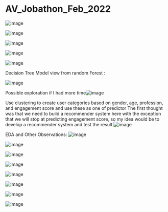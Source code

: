 # AV_Jobathon_Feb_2022

![image](https://user-images.githubusercontent.com/59175345/153953433-63cbc12c-584e-4c10-bea7-ddafda89acbb.png)


![image](https://user-images.githubusercontent.com/59175345/153953615-cedc3516-3dcc-45e9-9c80-3f454a687af4.png)


![image](https://user-images.githubusercontent.com/59175345/153957356-ab807a67-f395-4479-9ea8-550a3efbe5aa.png)



![image](https://user-images.githubusercontent.com/59175345/153957416-7572b655-758f-41b5-a343-dfd15ede6b32.png)


![image](https://user-images.githubusercontent.com/59175345/153957473-b90af42a-6499-499d-b843-a59ab3f9faee.png)

Decision Tree Model view from random Forest :

![image](https://user-images.githubusercontent.com/59175345/153953746-f5361466-8eb1-4951-99bc-1d673a78e02f.png)


Possible exploration if I had more time![image](https://user-images.githubusercontent.com/59175345/153953818-aadfe05e-bb6e-43d1-bb71-63c9f9b26ecf.png)

Use clustering to create user categories based on gender, age, profession, and engagement score and use these as one of predictor
The first thought was that we need to build a recommender system here with the exception that we will stop at predicting engagement score, so my idea would be to develop a recommender system and test the result
![image](https://user-images.githubusercontent.com/59175345/153953843-90b712cb-b0ec-4259-8d8f-e97a7e8c365b.png)


EDA and Other Observations:
![image](https://user-images.githubusercontent.com/59175345/153957689-fd8e12b4-48a4-4265-a453-1de219eff9c5.png)

![image](https://user-images.githubusercontent.com/59175345/153957735-aa20169e-88e0-407f-9c21-7a30a8a09b06.png)

![image](https://user-images.githubusercontent.com/59175345/153957869-fbc04f96-aa20-43f7-85bb-0e5112c4cbaa.png)

![image](https://user-images.githubusercontent.com/59175345/153957914-b1e40e2c-aaab-474c-a711-487ee2e1b1bd.png)

![image](https://user-images.githubusercontent.com/59175345/153957977-1863530f-97c0-461c-b346-8f4371448849.png)

![image](https://user-images.githubusercontent.com/59175345/153958036-5603f20e-33ed-4152-a174-cb49451a86d6.png)

![image](https://user-images.githubusercontent.com/59175345/153958081-8447c74f-d9dd-49db-9d47-f16a3f227b56.png)

![image](https://user-images.githubusercontent.com/59175345/153958123-013128a2-a805-434c-ba0f-c46f8e551310.png)










